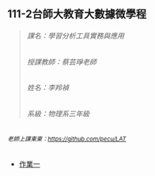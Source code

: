 111-2台師大教育大數據微學程
----------------------
>###### 課名：學習分析工具實務與應用
>
>###### 授課教師：蔡芸琤老師
>
>###### 姓名：李羚禎
>
>###### 系級：物理系三年級

###### 	<sub>老師上課東東：https://github.com/pecu/LAT</sub>

+ [作業一](https://github.com/40941133S-QAQ/LAT-Repo/blob/main/20230308/hw_20230308.ipynb)
